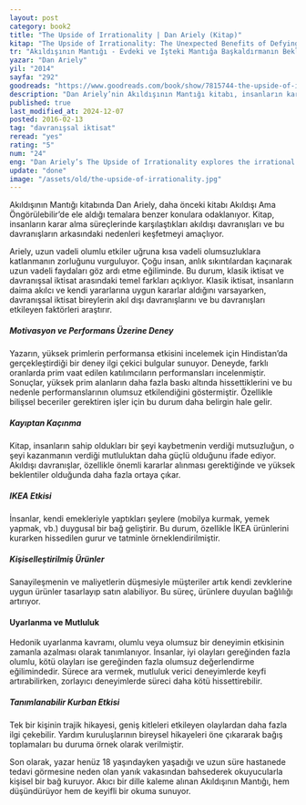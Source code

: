 ```yaml
---
layout: post
category: book2
title: "The Upside of Irrationality | Dan Ariely (Kitap)"
kitap: "The Upside of Irrationality: The Unexpected Benefits of Defying Logic"
tr: "Akıldışının Mantığı - Evdeki ve İşteki Mantığa Başkaldırmanın Beklenmedik Faydaları"
yazar: "Dan Ariely"
yil: "2014"
sayfa: "292"
goodreads: "https://www.goodreads.com/book/show/7815744-the-upside-of-irrationality"
description: "Dan Ariely’nin Akıldışının Mantığı kitabı, insanların karar alma süreçlerindeki akıldışı davranışları ve bu davranışları şekillendiren faktörleri keşfederek, klasik iktisatla davranışsal iktisat arasındaki farkları ortaya koyuyor. Kitap, deneyler ve gerçek hayattan örneklerle, motivasyon, kayıptan kaçınma ve hedonik uyarlanma gibi kavramları inceliyor."
published: true
last_modified_at: 2024-12-07
posted: 2016-02-13
tag: "davranışsal iktisat"
reread: "yes"
rating: "5"
num: "24"
eng: "Dan Ariely’s The Upside of Irrationality explores the irrational behaviors in human decision-making and the factors influencing these actions, highlighting the differences between classical economics and behavioral economics. Through experiments and real-life examples, the book delves into concepts like motivation, loss aversion, and hedonic adaptation."
update: "done"
image: "/assets/old/the-upside-of-irrationality.jpg"
---
```


Akıldışının Mantığı kitabında Dan Ariely, daha önceki kitabı Akıldışı Ama Öngörülebilir’de ele aldığı temalara benzer konulara odaklanıyor. Kitap, insanların karar alma süreçlerinde karşılaştıkları akıldışı davranışları ve bu davranışların arkasındaki nedenleri keşfetmeyi amaçlıyor.

Ariely, uzun vadeli olumlu etkiler uğruna kısa vadeli olumsuzluklara katlanmanın zorluğunu vurguluyor. Çoğu insan, anlık sıkıntılardan kaçınarak uzun vadeli faydaları göz ardı etme eğiliminde. Bu durum, klasik iktisat ve davranışsal iktisat arasındaki temel farkları açıklıyor. Klasik iktisat, insanların daima akılcı ve kendi yararlarına uygun kararlar aldığını varsayarken, davranışsal iktisat bireylerin akıl dışı davranışlarını ve bu davranışları etkileyen faktörleri araştırır.

##### Motivasyon ve Performans Üzerine Deney

Yazarın, yüksek primlerin performansa etkisini incelemek için Hindistan’da gerçekleştirdiği bir deney ilgi çekici bulgular sunuyor. Deneyde, farklı oranlarda prim vaat edilen katılımcıların performansları incelenmiştir. Sonuçlar, yüksek prim alanların daha fazla baskı altında hissettiklerini ve bu nedenle performanslarının olumsuz etkilendiğini göstermiştir. Özellikle bilişsel beceriler gerektiren işler için bu durum daha belirgin hale gelir.

##### Kayıptan Kaçınma

Kitap, insanların sahip oldukları bir şeyi kaybetmenin verdiği mutsuzluğun, o şeyi kazanmanın verdiği mutluluktan daha güçlü olduğunu ifade ediyor. Akıldışı davranışlar, özellikle önemli kararlar alınması gerektiğinde ve yüksek beklentiler olduğunda daha fazla ortaya çıkar.

##### IKEA Etkisi

İnsanlar, kendi emekleriyle yaptıkları şeylere (mobilya kurmak, yemek yapmak, vb.) duygusal bir bağ geliştirir. Bu durum, özellikle İKEA ürünlerini kurarken hissedilen gurur ve tatminle örneklendirilmiştir.

##### Kişiselleştirilmiş Ürünler

Sanayileşmenin ve maliyetlerin düşmesiyle müşteriler artık kendi zevklerine uygun ürünler tasarlayıp satın alabiliyor. Bu süreç, ürünlere duyulan bağlılığı artırıyor.

#### Uyarlanma ve Mutluluk

Hedonik uyarlanma kavramı, olumlu veya olumsuz bir deneyimin etkisinin zamanla azalması olarak tanımlanıyor. İnsanlar, iyi olayları gereğinden fazla olumlu, kötü olayları ise gereğinden fazla olumsuz değerlendirme eğilimindedir. Sürece ara vermek, mutluluk verici deneyimlerde keyfi artırabilirken, zorlayıcı deneyimlerde süreci daha kötü hissettirebilir.

##### Tanımlanabilir Kurban Etkisi

Tek bir kişinin trajik hikayesi, geniş kitleleri etkileyen olaylardan daha fazla ilgi çekebilir. Yardım kuruluşlarının bireysel hikayeleri öne çıkararak bağış toplamaları bu duruma örnek olarak verilmiştir.

Son olarak, yazar henüz 18 yaşındayken yaşadığı ve uzun süre hastanede tedavi görmesine neden olan yanık vakasından bahsederek okuyucularla kişisel bir bağ kuruyor. Akıcı bir dille kaleme alınan Akıldışının Mantığı, hem düşündürüyor hem de keyifli bir okuma sunuyor.
